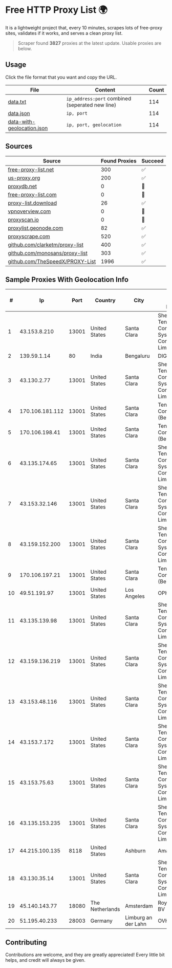 
# Free HTTP Proxy List 🌍

It is a lightweight project that, every 10 minutes, scrapes lots of free-proxy sites, validates if it works, and serves a clean proxy list.


> Scraper found **3827** proxies at the latest update. Usable proxies are below.

## Usage

Click the file format that you want and copy the URL.


|File|Content|Count|
|----|-------|-----|
|[data.txt](https://raw.githubusercontent.com/themiralay/Proxy-List-World/master/data.txt)|`ip_address:port` combined (seperated new line)|114|
|[data.json](https://raw.githubusercontent.com/themiralay/Proxy-List-World/master/data.json)|`ip, port`|114|
|[data-with-geolocation.json](https://raw.githubusercontent.com/themiralay/Proxy-List-World/master/data-with-geolocation.json)|`ip, port, geolocation`|114|

## Sources

|Source|Found Proxies|Succeed|
|------|-------------|-------|
|[free-proxy-list.net](https://free-proxy-list.net)|300|✅|
|[us-proxy.org](https://www.us-proxy.org)|200|✅|
|[proxydb.net](http://proxydb.net)|0|🚫|
|[free-proxy-list.com](https://free-proxy-list.com/?page=&port=&type%5B%5D=http&type%5B%5D=https&up_time=0&search=Search)|0|🚫|
|[proxy-list.download](https://www.proxy-list.download/HTTP)|26|✅|
|[vpnoverview.com](https://vpnoverview.com/privacy/anonymous-browsing/free-proxy-servers)|0|🚫|
|[proxyscan.io](https://www.proxyscan.io)|0|🚫|
|[proxylist.geonode.com](https://proxylist.geonode.com/api/proxy-list?limit=300&page=1&sort_by=lastChecked&sort_type=desc&protocols=http,https)|82|✅|
|[proxyscrape.com](https://api.proxyscrape.com/v2/?request=displayproxies&protocol=http&timeout=10000&country=all&ssl=all&anonymity=all)|520|✅|
|[github.com/clarketm/proxy-list](https://raw.githubusercontent.com/clarketm/proxy-list/master/proxy-list-raw.txt)|400|✅|
|[github.com/monosans/proxy-list](https://raw.githubusercontent.com/monosans/proxy-list/main/proxies/http.txt)|303|✅|
|[github.com/TheSpeedX/PROXY-List](https://raw.githubusercontent.com/TheSpeedX/PROXY-List/master/http.txt)|1996|✅|


## Sample Proxies With Geolocation Info

|#|Ip|Port|Country|City|Internet Service Provider|
|-|--|----|-------|----|-------------------------|
|1|43.153.8.210|13001|United States|Santa Clara|Shenzhen Tencent Computer Systems Company Limited|
|2|139.59.1.14|80|India|Bengaluru|DIGITALOCEAN|
|3|43.130.2.77|13001|United States|Santa Clara|Shenzhen Tencent Computer Systems Company Limited|
|4|170.106.181.112|13001|United States|Santa Clara|Tencent Cloud Computing (Beijing) Co|
|5|170.106.198.41|13001|United States|Santa Clara|Tencent Cloud Computing (Beijing) Co|
|6|43.135.174.65|13001|United States|Santa Clara|Shenzhen Tencent Computer Systems Company Limited|
|7|43.153.32.146|13001|United States|Santa Clara|Shenzhen Tencent Computer Systems Company Limited|
|8|43.159.152.200|13001|United States|Santa Clara|Shenzhen Tencent Computer Systems Company Limited|
|9|170.106.197.21|13001|United States|Santa Clara|Tencent Cloud Computing (Beijing) Co|
|10|49.51.191.97|13001|United States|Los Angeles|OPHL|
|11|43.135.139.98|13001|United States|Santa Clara|Shenzhen Tencent Computer Systems Company Limited|
|12|43.159.136.219|13001|United States|Santa Clara|Shenzhen Tencent Computer Systems Company Limited|
|13|43.153.48.116|13001|United States|Santa Clara|Shenzhen Tencent Computer Systems Company Limited|
|14|43.153.7.172|13001|United States|Santa Clara|Shenzhen Tencent Computer Systems Company Limited|
|15|43.153.75.63|13001|United States|Santa Clara|Shenzhen Tencent Computer Systems Company Limited|
|16|43.135.153.235|13001|United States|Santa Clara|Shenzhen Tencent Computer Systems Company Limited|
|17|44.215.100.135|8118|United States|Ashburn|Amazon.com|
|18|43.130.35.14|13001|United States|Santa Clara|Shenzhen Tencent Computer Systems Company Limited|
|19|45.140.143.77|18080|The Netherlands|Amsterdam|RoyaleHosting BV|
|20|51.195.40.233|28003|Germany|Limburg an der Lahn|OVH SAS|



## Contributing

Contributions are welcome, and they are greatly appreciated! Every
little bit helps, and credit will always be given.

